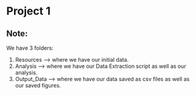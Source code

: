 # Project 1

## Note:
We have 3 folders: 
1) Resources --> where we have our initial data.
2) Analysis --> where we have our Data Extraction script as well as our analysis.
3) Output_Data --> where we have our data saved as csv files as well as our saved figures.